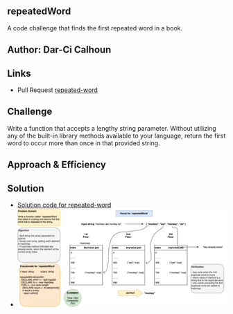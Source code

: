 ## repeatedWord

A code challenge that finds the first repeated word in a book.

## Author: Dar-Ci Calhoun

## Links

- Pull Request [repeated-word]()

## Challenge

Write a function that accepts a lengthy string parameter. Without utilizing any of the built-in library methods available to your language, return the first word to occur more than once in that provided string.

## Approach & Efficiency

## Solution

- [Solution code for repeated-word](./lib/repeated-word.js)
- ![repeated-word whiteboard](./assets/repeated-word.drawio.png)

